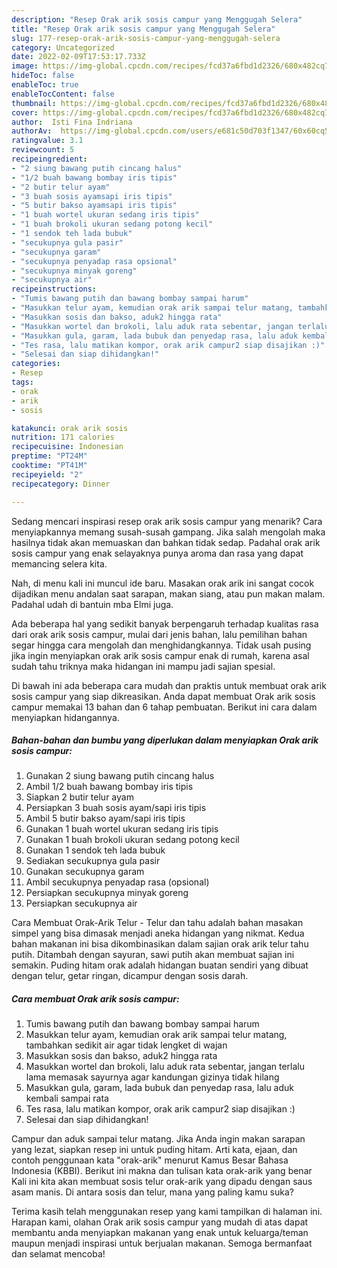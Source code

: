 ```yaml
---
description: "Resep Orak arik sosis campur yang Menggugah Selera"
title: "Resep Orak arik sosis campur yang Menggugah Selera"
slug: 177-resep-orak-arik-sosis-campur-yang-menggugah-selera
category: Uncategorized
date: 2022-02-09T17:53:17.733Z
image: https://img-global.cpcdn.com/recipes/fcd37a6fbd1d2326/680x482cq70/orak-arik-sosis-campur-foto-resep-utama.jpg
hideToc: false
enableToc: true
enableTocContent: false
thumbnail: https://img-global.cpcdn.com/recipes/fcd37a6fbd1d2326/680x482cq70/orak-arik-sosis-campur-foto-resep-utama.jpg
cover: https://img-global.cpcdn.com/recipes/fcd37a6fbd1d2326/680x482cq70/orak-arik-sosis-campur-foto-resep-utama.jpg
author:  Isti Fina Indriana
authorAv:  https://img-global.cpcdn.com/users/e681c50d703f1347/60x60cq50/avatar.jpg
ratingvalue: 3.1
reviewcount: 5
recipeingredient:
- "2 siung bawang putih cincang halus"
- "1/2 buah bawang bombay iris tipis"
- "2 butir telur ayam"
- "3 buah sosis ayamsapi iris tipis"
- "5 butir bakso ayamsapi iris tipis"
- "1 buah wortel ukuran sedang iris tipis"
- "1 buah brokoli ukuran sedang potong kecil"
- "1 sendok teh lada bubuk"
- "secukupnya gula pasir"
- "secukupnya garam"
- "secukupnya penyadap rasa opsional"
- "secukupnya minyak goreng"
- "secukupnya air"
recipeinstructions:
- "Tumis bawang putih dan bawang bombay sampai harum"
- "Masukkan telur ayam, kemudian orak arik sampai telur matang, tambahkan sedikit air agar tidak lengket di wajan"
- "Masukkan sosis dan bakso, aduk2 hingga rata"
- "Masukkan wortel dan brokoli, lalu aduk rata sebentar, jangan terlalu lama memasak sayurnya agar kandungan gizinya tidak hilang"
- "Masukkan gula, garam, lada bubuk dan penyedap rasa, lalu aduk kembali sampai rata"
- "Tes rasa, lalu matikan kompor, orak arik campur2 siap disajikan :)"
- "Selesai dan siap dihidangkan!"
categories:
- Resep
tags:
- orak
- arik
- sosis

katakunci: orak arik sosis 
nutrition: 171 calories
recipecuisine: Indonesian
preptime: "PT24M"
cooktime: "PT41M"
recipeyield: "2"
recipecategory: Dinner

---
```



Sedang mencari inspirasi resep orak arik sosis campur yang menarik? Cara menyiapkannya memang susah-susah gampang. Jika salah mengolah maka hasilnya tidak akan memuaskan dan bahkan tidak sedap. Padahal orak arik sosis campur yang enak selayaknya punya aroma dan rasa yang dapat memancing selera kita.


Nah, di menu kali ini muncul ide baru. Masakan orak arik ini sangat cocok dijadikan menu andalan saat sarapan, makan siang, atau pun makan malam. Padahal udah di bantuin mba Elmi juga.

Ada beberapa hal yang sedikit banyak berpengaruh terhadap kualitas rasa dari orak arik sosis campur, mulai dari jenis bahan, lalu pemilihan bahan segar hingga cara mengolah dan menghidangkannya. Tidak usah pusing jika ingin menyiapkan orak arik sosis campur enak di rumah, karena asal sudah tahu triknya maka hidangan ini mampu jadi sajian spesial.


Di bawah ini ada beberapa cara mudah dan praktis untuk membuat orak arik sosis campur yang siap dikreasikan. Anda dapat membuat Orak arik sosis campur memakai 13 bahan dan 6 tahap pembuatan. Berikut ini cara dalam menyiapkan hidangannya.

<!--inarticleads1-->

##### Bahan-bahan dan bumbu yang diperlukan dalam menyiapkan Orak arik sosis campur:

1. Gunakan 2 siung bawang putih cincang halus
1. Ambil 1/2 buah bawang bombay iris tipis
1. Siapkan 2 butir telur ayam
1. Persiapkan 3 buah sosis ayam/sapi iris tipis
1. Ambil 5 butir bakso ayam/sapi iris tipis
1. Gunakan 1 buah wortel ukuran sedang iris tipis
1. Gunakan 1 buah brokoli ukuran sedang potong kecil
1. Gunakan 1 sendok teh lada bubuk
1. Sediakan secukupnya gula pasir
1. Gunakan secukupnya garam
1. Ambil secukupnya penyadap rasa (opsional)
1. Persiapkan secukupnya minyak goreng
1. Persiapkan secukupnya air


Cara Membuat Orak-Arik Telur - Telur dan tahu adalah bahan masakan simpel yang bisa dimasak menjadi aneka hidangan yang nikmat. Kedua bahan makanan ini bisa dikombinasikan dalam sajian orak arik telur tahu putih. Ditambah dengan sayuran, sawi putih akan membuat sajian ini semakin. Puding hitam orak adalah hidangan buatan sendiri yang dibuat dengan telur, getar ringan, dicampur dengan sosis darah. 

<!--inarticleads2-->

##### Cara membuat Orak arik sosis campur:

1. Tumis bawang putih dan bawang bombay sampai harum
1. Masukkan telur ayam, kemudian orak arik sampai telur matang, tambahkan sedikit air agar tidak lengket di wajan
1. Masukkan sosis dan bakso, aduk2 hingga rata
1. Masukkan wortel dan brokoli, lalu aduk rata sebentar, jangan terlalu lama memasak sayurnya agar kandungan gizinya tidak hilang
1. Masukkan gula, garam, lada bubuk dan penyedap rasa, lalu aduk kembali sampai rata
1. Tes rasa, lalu matikan kompor, orak arik campur2 siap disajikan :)
1. Selesai dan siap dihidangkan!

Campur dan aduk sampai telur matang. Jika Anda ingin makan sarapan yang lezat, siapkan resep ini untuk puding hitam. Arti kata, ejaan, dan contoh penggunaan kata &#34;orak-arik&#34; menurut Kamus Besar Bahasa Indonesia (KBBI). Berikut ini makna dan tulisan kata orak-arik yang benar Kali ini kita akan membuat sosis telur orak-arik yang dipadu dengan saus asam manis. Di antara sosis dan telur, mana yang paling kamu suka? 

Terima kasih telah menggunakan resep yang kami tampilkan di halaman ini. Harapan kami, olahan Orak arik sosis campur yang mudah di atas dapat membantu anda menyiapkan makanan yang enak untuk keluarga/teman maupun menjadi inspirasi untuk berjualan makanan. Semoga bermanfaat dan selamat mencoba!
